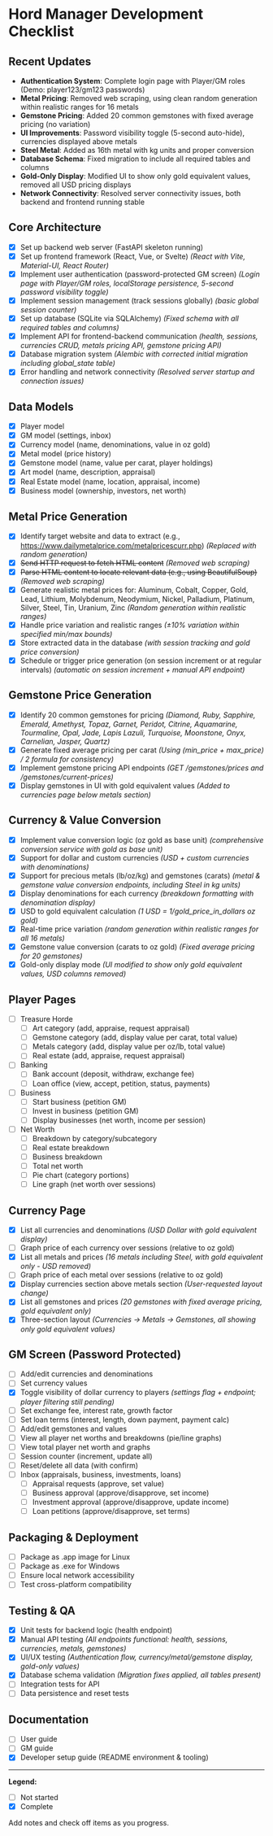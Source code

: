 # Hord Manager Development Checklist

## Recent Updates
- **Authentication System**: Complete login page with Player/GM roles (Demo: player123/gm123 passwords)
- **Metal Pricing**: Removed web scraping, using clean random generation within realistic ranges for 16 metals
- **Gemstone Pricing**: Added 20 common gemstones with fixed average pricing (no variation)
- **UI Improvements**: Password visibility toggle (5-second auto-hide), currencies displayed above metals
- **Steel Metal**: Added as 16th metal with kg units and proper conversion
- **Database Schema**: Fixed migration to include all required tables and columns
- **Gold-Only Display**: Modified UI to show only gold equivalent values, removed all USD pricing displays
- **Network Connectivity**: Resolved server connectivity issues, both backend and frontend running stable

## Core Architecture

- [x] Set up backend web server (FastAPI skeleton running)
- [x] Set up frontend framework (React, Vue, or Svelte) *(React with Vite, Material-UI, React Router)*
- [x] Implement user authentication (password-protected GM screen) *(Login page with Player/GM roles, localStorage persistence, 5-second password visibility toggle)*
- [x] Implement session management (track sessions globally) *(basic global session counter)*
- [x] Set up database (SQLite via SQLAlchemy) *(Fixed schema with all required tables and columns)*
- [x] Implement API for frontend-backend communication *(health, sessions, currencies CRUD, metals pricing API, gemstone pricing API)*
- [x] Database migration system *(Alembic with corrected initial migration including global_state table)*
- [x] Error handling and network connectivity *(Resolved server startup and connection issues)*

## Data Models

- [x] Player model
- [x] GM model (settings, inbox)
- [x] Currency model (name, denominations, value in oz gold)
- [x] Metal model (price history)
- [x] Gemstone model (name, value per carat, player holdings)
- [x] Art model (name, description, appraisal)
- [x] Real Estate model (name, location, appraisal, income)
- [x] Business model (ownership, investors, net worth)

## Metal Price Generation

- [x] Identify target website and data to extract (e.g., <https://www.dailymetalprice.com/metalpricescurr.php>) *(Replaced with random generation)*
- [x] ~~Send HTTP request to fetch HTML content~~ *(Removed web scraping)*
- [x] ~~Parse HTML content to locate relevant data (e.g., using BeautifulSoup)~~ *(Removed web scraping)*
- [x] Generate realistic metal prices for: Aluminum, Cobalt, Copper, Gold, Lead, Lithium, Molybdenum, Neodymium, Nickel, Palladium, Platinum, Silver, Steel, Tin, Uranium, Zinc *(Random generation within realistic ranges)*
- [x] Handle price variation and realistic ranges *(±10% variation within specified min/max bounds)*
- [x] Store extracted data in the database *(with session tracking and gold price conversion)*
- [x] Schedule or trigger price generation (on session increment or at regular intervals) *(automatic on session increment + manual API endpoint)*

## Gemstone Price Generation

- [x] Identify 20 common gemstones for pricing *(Diamond, Ruby, Sapphire, Emerald, Amethyst, Topaz, Garnet, Peridot, Citrine, Aquamarine, Tourmaline, Opal, Jade, Lapis Lazuli, Turquoise, Moonstone, Onyx, Carnelian, Jasper, Quartz)*
- [x] Generate fixed average pricing per carat *(Using (min_price + max_price) / 2 formula for consistency)*
- [x] Implement gemstone pricing API endpoints *(GET /gemstones/prices and /gemstones/current-prices)*
- [x] Display gemstones in UI with gold equivalent values *(Added to currencies page below metals section)*

## Currency & Value Conversion

- [x] Implement value conversion logic (oz gold as base unit) *(comprehensive conversion service with gold as base unit)*
- [x] Support for dollar and custom currencies *(USD + custom currencies with denominations)*
- [x] Support for precious metals (lb/oz/kg) and gemstones (carats) *(metal & gemstone value conversion endpoints, including Steel in kg units)*
- [x] Display denominations for each currency *(breakdown formatting with denomination display)*
- [x] USD to gold equivalent calculation *(1 USD = 1/gold_price_in_dollars oz gold)*
- [x] Real-time price variation *(random generation within realistic ranges for all 16 metals)*
- [x] Gemstone value conversion (carats to oz gold) *(Fixed average pricing for 20 gemstones)*
- [x] Gold-only display mode *(UI modified to show only gold equivalent values, USD columns removed)*

## Player Pages

- [ ] Treasure Horde
  - [ ] Art category (add, appraise, request appraisal)
  - [ ] Gemstone category (add, display value per carat, total value)
  - [ ] Metals category (add, display value per oz/lb, total value)
  - [ ] Real estate (add, appraise, request appraisal)
- [ ] Banking
  - [ ] Bank account (deposit, withdraw, exchange fee)
  - [ ] Loan office (view, accept, petition, status, payments)
- [ ] Business
  - [ ] Start business (petition GM)
  - [ ] Invest in business (petition GM)
  - [ ] Display businesses (net worth, income per session)
- [ ] Net Worth
  - [ ] Breakdown by category/subcategory
  - [ ] Real estate breakdown
  - [ ] Business breakdown
  - [ ] Total net worth
  - [ ] Pie chart (category portions)
  - [ ] Line graph (net worth over sessions)

## Currency Page

- [x] List all currencies and denominations *(USD Dollar with gold equivalent display)*
- [ ] Graph price of each currency over sessions (relative to oz gold)
- [x] List all metals and prices *(16 metals including Steel, with gold equivalent only - USD removed)*
- [ ] Graph price of each metal over sessions (relative to oz gold)
- [x] Display currencies section above metals section *(User-requested layout change)*
- [x] List all gemstones and prices *(20 gemstones with fixed average pricing, gold equivalent only)*
- [x] Three-section layout *(Currencies → Metals → Gemstones, all showing only gold equivalent values)*

## GM Screen (Password Protected)

- [ ] Add/edit currencies and denominations
- [ ] Set currency values
- [x] Toggle visibility of dollar currency to players *(settings flag + endpoint; player filtering still pending)*
- [ ] Set exchange fee, interest rate, growth factor
- [ ] Set loan terms (interest, length, down payment, payment calc)
- [ ] Add/edit gemstones and values
- [ ] View all player net worths and breakdowns (pie/line graphs)
- [ ] View total player net worth and graphs
- [ ] Session counter (increment, update all)
- [ ] Reset/delete all data (with confirm)
- [ ] Inbox (appraisals, business, investments, loans)
  - [ ] Appraisal requests (approve, set value)
  - [ ] Business approval (approve/disapprove, set income)
  - [ ] Investment approval (approve/disapprove, update income)
  - [ ] Loan petitions (approve/disapprove, set terms)

## Packaging & Deployment

- [ ] Package as .app image for Linux
- [ ] Package as .exe for Windows
- [ ] Ensure local network accessibility
- [ ] Test cross-platform compatibility

## Testing & QA

- [x] Unit tests for backend logic (health endpoint)
- [x] Manual API testing *(All endpoints functional: health, sessions, currencies, metals, gemstones)*
- [x] UI/UX testing *(Authentication flow, currency/metal/gemstone display, gold-only values)*
- [x] Database schema validation *(Migration fixes applied, all tables present)*
- [ ] Integration tests for API
- [ ] Data persistence and reset tests

## Documentation

- [ ] User guide
- [ ] GM guide
- [x] Developer setup guide (README environment & tooling)

---

**Legend:**

- [ ] Not started
- [x] Complete

Add notes and check off items as you progress.
